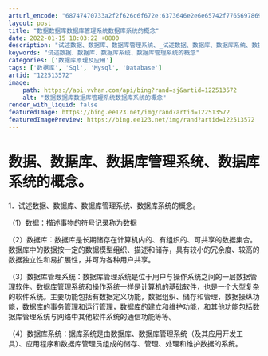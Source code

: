 ```yaml
---
arturl_encode: "68747470733a2f2f626c6f672e:6373646e2e6e65742f77656978696e5f34383338383333302f:61727469636c652f64657461696c732f313232353133353732"
layout: post
title: "数据数据库数据库管理系统数据库系统的概念"
date: 2022-01-15 18:03:22 +0800
description: "试述数据、数据库、数据库管理系统、_试述数据、数据库、数据库系统、数据"
keywords: "试述数据、数据库、数据库系统、数据库管理系统的概念"
categories: ['数据库原理及应用']
tags: ['数据库', 'Sql', 'Mysql', 'Database']
artid: "122513572"
image:
    path: https://api.vvhan.com/api/bing?rand=sj&artid=122513572
    alt: "数据数据库数据库管理系统数据库系统的概念"
render_with_liquid: false
featuredImage: https://bing.ee123.net/img/rand?artid=122513572
featuredImagePreview: https://bing.ee123.net/img/rand?artid=122513572
---
```


# 数据、数据库、数据库管理系统、数据库系统的概念。

1．试述数据、数据库、数据库管理系统、数据库系统的概念。

（1）数据：描述事物的符号记录称为数据

（2）数据库：数据库是长期储存在计算机内的、有组织的、可共享的数据集合。数据库中的数据按一定的数据模型组织、描述和储存，具有较小的冗余度、较高的数据独立性和易扩展性，并可为各种用户共享。

（3）数据库管理系统：数据库管理系统是位于用户与操作系统之间的一层数据管理软件。数据库管理系统和操作系统一样是计算机的基础软件，也是一个大型复杂的软件系统。主要功能包括有数据定义功能，数据组织、储存和管理，数据操纵功能，数据库的事务管理和运行管理，数据库的建立和维护功能，和其他功能包括数据库管理系统与网络中其他软件系统的通信功能等等。

（4）数据库系统：据库系统是由数据库、数据库管理系统（及其应用开发工具）、应用程序和数据库管理员组成的储存、管理、处理和维护数据的系统。